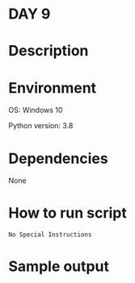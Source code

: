 
# DAY 9

# Description

# Environment
OS: Windows 10

Python version: 3.8

# Dependencies
None

# How to run script
```
No Special Instructions
```

# Sample output
```

```
